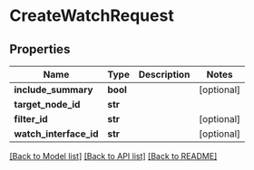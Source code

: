 # CreateWatchRequest

## Properties
Name | Type | Description | Notes
------------ | ------------- | ------------- | -------------
**include_summary** | **bool** |  | [optional] 
**target_node_id** | **str** |  | 
**filter_id** | **str** |  | [optional] 
**watch_interface_id** | **str** |  | [optional] 

[[Back to Model list]](../README.md#documentation-for-models) [[Back to API list]](../README.md#documentation-for-api-endpoints) [[Back to README]](../README.md)


